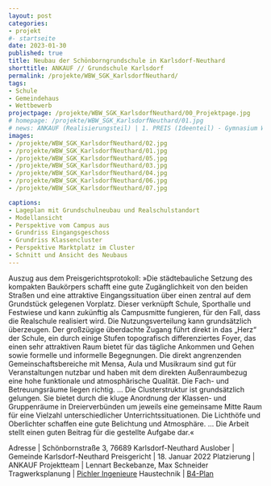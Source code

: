 ```yaml
---
layout: post
categories:
- projekt
#- startseite
date: 2023-01-30
published: true
title: Neubau der Schönborngrundschule in Karlsdorf-Neuthard
shorttitle: ANKAUF // Grundschule Karlsdorf
permalink: /projekte/WBW_SGK_KarlsdorfNeuthard/
tags: 
- Schule
- Gemeindehaus
- Wettbewerb 
projectpage: /projekte/WBW_SGK_KarlsdorfNeuthard/00_Projektpage.jpg
# homepage: /projekte/WBW_SGK_KarlsdorfNeuthard/01.jpg
# news: ANKAUF (Realisierungsteil) | 1. PREIS (Ideenteil) - Gymnasium Wriezener Straße und Festhalle in Strausberg
images:
- /projekte/WBW_SGK_KarlsdorfNeuthard/02.jpg 
- /projekte/WBW_SGK_KarlsdorfNeuthard/01.jpg 
- /projekte/WBW_SGK_KarlsdorfNeuthard/05.jpg 
- /projekte/WBW_SGK_KarlsdorfNeuthard/03.jpg 
- /projekte/WBW_SGK_KarlsdorfNeuthard/04.jpg 
- /projekte/WBW_SGK_KarlsdorfNeuthard/06.jpg 
- /projekte/WBW_SGK_KarlsdorfNeuthard/07.jpg

captions:
- Lageplan mit Grundschulneubau und Realschulstandort 
- Modellansicht
- Perspektive vom Campus aus
- Grundriss Eingangsgeschoss
- Grundriss Klassencluster
- Perspektive Marktplatz im Cluster
- Schnitt und Ansicht des Neubaus
---
```


Auszug aus dem Preisgerichtsprotokoll: »Die städtebauliche Setzung des kompakten Baukörpers schafft eine gute Zugänglichkeit von den beiden Straßen und eine attraktive Eingangssituation über einen zentral auf dem Grundstück gelegenen Vorplatz. Dieser verknüpft Schule, Sporthalle und Festwiese und kann zukünftig als Campusmitte fungieren, für den Fall, dass die Realschule realisiert wird. Die Nutzungsverteilung kann grundsätzlich überzeugen. Der großzügige überdachte Zugang führt direkt in das „Herz“ der Schule, ein durch einige Stufen topografisch differenziertes Foyer, das einen sehr attraktiven Raum bietet für das tägliche Ankommen und Gehen sowie formelle und informelle Begegnungen. Die direkt angrenzenden Gemeinschaftsbereiche mit Mensa, Aula und Musikraum sind gut für Veranstaltungen nutzbar und haben mit dem direkten Außenraumbezug eine hohe funktionale und atmosphärische Qualität. Die Fach- und Betreuungsräume liegen richtig. ... Die Clusterstruktur ist grundsätzlich gelungen. Sie bietet durch die kluge Anordnung der Klassen- und Gruppenräume in Dreierverbünden um jeweils eine gemeinsame Mitte Raum für eine Vielzahl unterschiedlicher Unterrichtssituationen. Die Lichthöfe und Oberlichter schaffen eine gute Belichtung und Atmosphäre. ... Die Arbeit stellt einen guten Beitrag für die gestellte Aufgabe dar.«



Adresse					|	Schönbornstraße 3, 76689 Karlsdorf-Neuthard
Auslober				|	Gemeinde Karlsdorf-Neuthard
Preisgericht			|	18. Januar 2022
Platzierung				|	ANKAUF
Projektteam				|	Lennart Beckebanze, Max Schneider
Tragwerksplanung		|	[Pichler Ingenieure](https://www.pichleringenieure.com)
Haustechnik				|	[B4-Plan](https://b4-plan.de)
